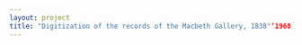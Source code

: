 ```yaml
--- 
layout: project 
title: "Digitization of the records of the Macbeth Gallery, 1838"’1968, the first art gallery in the United States dedicated to the promotion of American art, comprising 132.2 linear feet of correspondence, account books and other financial and inventory records, photographs, printed material, scrapbooks, and reference files." 
---
```



